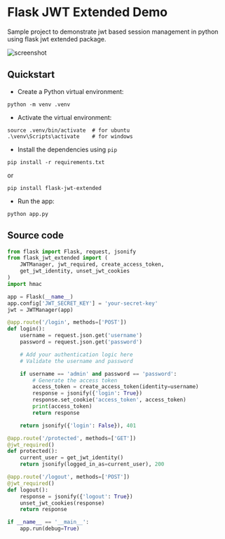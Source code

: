 # Flask JWT Extended Demo
Sample project to demonstrate jwt based session management in python using flask jwt extended package.

![screenshot](demo/demo.gif)

## Quickstart

- Create a Python virtual environment:

```
python -m venv .venv
```

- Activate the virtual environment:

```
source .venv/bin/activate  # for ubuntu
.\venv\Scripts\activate    # for windows
```

- Install the dependencies using `pip`

```
pip install -r requirements.txt
```
or
```
pip install flask-jwt-extended
```

- Run the app:

```
python app.py
```

## Source code

```py
from flask import Flask, request, jsonify
from flask_jwt_extended import (
    JWTManager, jwt_required, create_access_token,
    get_jwt_identity, unset_jwt_cookies
)
import hmac

app = Flask(__name__)
app.config['JWT_SECRET_KEY'] = 'your-secret-key'
jwt = JWTManager(app)

@app.route('/login', methods=['POST'])
def login():
    username = request.json.get('username')
    password = request.json.get('password')

    # Add your authentication logic here
    # Validate the username and password

    if username == 'admin' and password == 'password':
        # Generate the access token
        access_token = create_access_token(identity=username)
        response = jsonify({'login': True})
        response.set_cookie('access_token', access_token)
        print(access_token)
        return response

    return jsonify({'login': False}), 401

@app.route('/protected', methods=['GET'])
@jwt_required()
def protected():
    current_user = get_jwt_identity()
    return jsonify(logged_in_as=current_user), 200

@app.route('/logout', methods=['POST'])
@jwt_required()
def logout():
    response = jsonify({'logout': True})
    unset_jwt_cookies(response)
    return response

if __name__ == '__main__':
    app.run(debug=True)
```